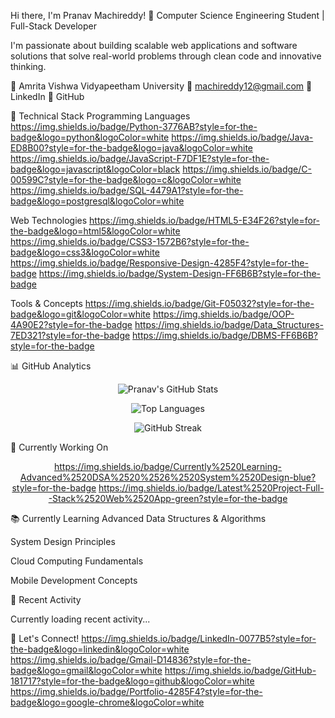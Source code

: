 Hi there, I'm Pranav Machireddy! 👋
Computer Science Engineering Student | Full-Stack Developer

I'm passionate about building scalable web applications and software solutions that solve real-world problems through clean code and innovative thinking.

📍 Amrita Vishwa Vidyapeetham University
📧 machireddy12@gmail.com
💼 LinkedIn
🐙 GitHub

🚀 Technical Stack
Programming Languages
https://img.shields.io/badge/Python-3776AB?style=for-the-badge&logo=python&logoColor=white
https://img.shields.io/badge/Java-ED8B00?style=for-the-badge&logo=java&logoColor=white
https://img.shields.io/badge/JavaScript-F7DF1E?style=for-the-badge&logo=javascript&logoColor=black
https://img.shields.io/badge/C-00599C?style=for-the-badge&logo=c&logoColor=white
https://img.shields.io/badge/SQL-4479A1?style=for-the-badge&logo=postgresql&logoColor=white

Web Technologies
https://img.shields.io/badge/HTML5-E34F26?style=for-the-badge&logo=html5&logoColor=white
https://img.shields.io/badge/CSS3-1572B6?style=for-the-badge&logo=css3&logoColor=white
https://img.shields.io/badge/Responsive-Design-4285F4?style=for-the-badge
https://img.shields.io/badge/System-Design-FF6B6B?style=for-the-badge

Tools & Concepts
https://img.shields.io/badge/Git-F05032?style=for-the-badge&logo=git&logoColor=white
https://img.shields.io/badge/OOP-4A90E2?style=for-the-badge
https://img.shields.io/badge/Data_Structures-7ED321?style=for-the-badge
https://img.shields.io/badge/DBMS-FF6B6B?style=for-the-badge

📊 GitHub Analytics
<!-- Dynamic GitHub Stats --><p align="center"> <img src="https://github-readme-stats.vercel.app/api?username=Pranava-M&show_icons=true&theme=radical&hide_title=true&count_private=true&cache_seconds=1800" alt="Pranav's GitHub Stats" /> </p> <p align="center"> <img src="https://github-readme-stats.vercel.app/api/top-langs/?username=Pranava-M&layout=compact&theme=radical&hide_border=true&cache_seconds=1800" alt="Top Languages" /> </p> <p align="center"> <img src="https://github-readme-streak-stats.herokuapp.com/?user=Pranava-M&theme=radical&hide_border=true&cache_seconds=1800" alt="GitHub Streak" /> </p>
🎯 Currently Working On
<!-- Dynamic Recent Activity --><div align="center">
https://img.shields.io/badge/Currently%2520Learning-Advanced%2520DSA%2520%2526%2520System%2520Design-blue?style=for-the-badge
https://img.shields.io/badge/Latest%2520Project-Full--Stack%2520Web%2520App-green?style=for-the-badge

</div>
📚 Currently Learning
Advanced Data Structures & Algorithms

System Design Principles

Cloud Computing Fundamentals

Mobile Development Concepts

🔄 Recent Activity
<!--START_SECTION:activity--><!-- This section will be automatically updated by GitHub Actions -->
Currently loading recent activity...

<!--END_SECTION:activity-->
🤝 Let's Connect!
https://img.shields.io/badge/LinkedIn-0077B5?style=for-the-badge&logo=linkedin&logoColor=white
https://img.shields.io/badge/Gmail-D14836?style=for-the-badge&logo=gmail&logoColor=white
https://img.shields.io/badge/GitHub-181717?style=for-the-badge&logo=github&logoColor=white
https://img.shields.io/badge/Portfolio-4285F4?style=for-the-badge&logo=google-chrome&logoColor=white
